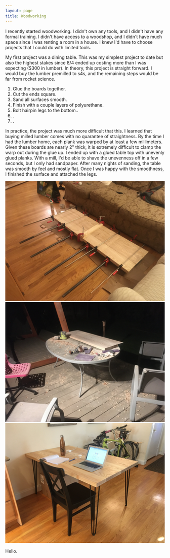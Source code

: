 ```yaml
---
layout: page
title: Woodworking
---
```


<p>I recently started woodworking. I didn't own any tools, and I didn't have any formal training. I didn't have access to a woodshop, and I didn't have much space since I was renting a room in a house. I knew I'd have to choose projects that I could do with limited tools.</p>

<p>My first project was a dining table. This was my simplest project to date but also the highest stakes since 8/4 ended up costing more than I was expecting ($300 in lumber). In theory, this project is straight forward. I would buy the lumber premilled to s4s, and the remaining steps would be far from rocket science.</p>

<ol>
    <li>Glue the boards together.</li>
    <li>Cut the ends square.</li>
    <li>Sand all surfaces smooth.</li>
    <li>Finish with a couple layers of polyurethane.</li>
    <li>Bolt hairpin legs to the bottom..</li>
    <li>.</li>
    <li>.</li>
</ol>

<p>In practice, the project was much more difficult that this. I learned that buying milled lumber comes with no quarantee of straightness. By the time I had the lumber home, each plank was warped by at least a few millimeters. Given these boards are nearly 2" thick, it is extremely difficult to clamp the warp out during the glue up. I ended up with a glued table top with unevenly glued planks. With a mill, I'd be able to shave the unevenness off in a few seconds, but I only had sandpaper. After many nights of sanding, the table was smooth by feel and mostly flat. Once I was happy with the smoothness, I finished the surface and attached the legs.</p>

<div class="box alt">
  <div class="row 50% uniform">
    <div class="4u"><span class="image fit"><img src="assets/images/rg_ww1.JPG" alt="" /></span></div>
    <div class="4u"><span class="image fit"><img src="assets/images/rg_ww2.JPG" alt="" /></span></div>
    <div class="4u$"><span class="image fit"><img src="assets/images/rg_ww3.JPG" alt="" /></span></div>
  </div>
</div>

<p>Hello.</p>